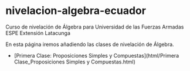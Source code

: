 # nivelacion-algebra-ecuador

Curso de nivelación de Álgebra para Universidad de las Fuerzas Armadas ESPE Extensión Latacunga

En esta página iremos añadiendo las clases de nivelación de Álgebra.

- [Primera Clase: Proposiciones Simples y Compuestas](html/Primera Clase_Proposiciones Simples y Compuestas.html)
